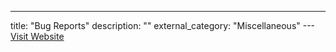 ---
title: "Bug Reports"
description: ""
external_category: "Miscellaneous"
---[Visit Website](https://github.com/iBotPeaches/Apktool/issues)

